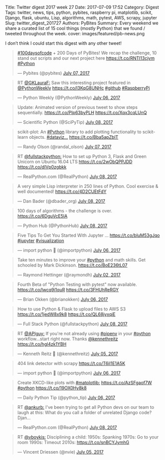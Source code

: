 Title: Twitter digest 2017 week 27
Date: 2017-07-09 17:52
Category: Digest
Tags: twitter, news, tips, python, pybites, raspberry pi, matplotlib, scikit, Django, flask, ubuntu, Lisp, algorithms, math, pytest, AWS, scrapy, jupyter
Slug: twitter_digest_201727
Authors: PyBites
Summary: Every weekend we share a curated list of 15 cool things (mostly Python) that we found / tweeted throughout the week.
cover: images/featured/pb-news.png

I don’t think I could start this digest with any other tweet!

<blockquote class="twitter-tweet"><p><a href="https://twitter.com/search/#100daysofcode" target="_blank">#100daysofcode</a> + 200 Days of PyBites! We recap the challenge, 10 stand out scripts and our next project here <a href="https://t.co/RNTI13cjvm" title="https://t.co/RNTI13cjvm" target="_blank">https://t.co/RNTI13cjvm</a> <a href="https://twitter.com/search/#Python" target="_blank">#Python</a></p>— Pybites (@pybites) <a href="https://twitter.com/pybites/status/883308644883812352" data-datetime="2017-07-07T12:56:06+00:00">July 07, 2017</a></blockquote>

<blockquote class="twitter-tweet"><p>RT <a href="https://twitter.com/@GKLauraF:" target="_blank">@GKLauraF:</a> Saw this interesting project featured in <a href="https://twitter.com/@PythonWeekly" target="_blank">@PythonWeekly</a> <a href="https://t.co/I3KqG8UNHc" title="https://t.co/I3KqG8UNHc" target="_blank">https://t.co/I3KqG8UNHc</a> <a href="https://twitter.com/search/#github" target="_blank">#github</a> <a href="https://twitter.com/search/#RaspberryPi" target="_blank">#RaspberryPi</a></p>— Python Weekly (@PythonWeekly) <a href="https://twitter.com/PythonWeekly/status/883069922775109634" data-datetime="2017-07-06T21:07:30+00:00">July 06, 2017</a></blockquote>

<blockquote class="twitter-tweet"><p>Update: Animated version of previous tweet to show steps sequentially. <a href="https://t.co/PIp63byPLH" title="https://t.co/PIp63byPLH" target="_blank">https://t.co/PIp63byPLH</a> <a href="https://t.co/Xqx3cqLUnQ" title="https://t.co/Xqx3cqLUnQ" target="_blank">https://t.co/Xqx3cqLUnQ</a></p>— Scientific Python (@SciPyTip) <a href="https://twitter.com/SciPyTip/status/883793455897620484" data-datetime="2017-07-08T21:02:34+00:00">July 08, 2017</a></blockquote>

<blockquote class="twitter-tweet"><p>scikit-plot: An <a href="https://twitter.com/search/#Python" target="_blank">#Python</a> library to add plotting functionality to scikit-learn objects. <a href="https://twitter.com/search/#dataviz…" target="_blank">#dataviz…</a> <a href="https://t.co/Bba5apZblT" title="https://t.co/Bba5apZblT" target="_blank">https://t.co/Bba5apZblT</a></p>— Randy Olson (@randal_olson) <a href="https://twitter.com/randal_olson/status/883341575950151680" data-datetime="2017-07-07T15:06:58+00:00">July 07, 2017</a></blockquote>

<blockquote class="twitter-tweet"><p>RT <a href="https://twitter.com/@fullstackpython:" target="_blank">@fullstackpython:</a> How to set up Python 3, Flask and Green Unicorn on Ubuntu 16.04 LTS <a href="https://t.co/2wObQPPJDD" title="https://t.co/2wObQPPJDD" target="_blank">https://t.co/2wObQPPJDD</a> <a href="https://t.co/dIVp0zgbkk" title="https://t.co/dIVp0zgbkk" target="_blank">https://t.co/dIVp0zgbkk</a></p>— RealPython.com (@RealPython) <a href="https://twitter.com/RealPython/status/883758485430730752" data-datetime="2017-07-08T18:43:37+00:00">July 08, 2017</a></blockquote>

<blockquote class="twitter-tweet"><p>A very simple Lisp interpreter in 250 lines of Python. Cool exercise &amp; well documented! <a href="https://t.co/4D2CUEtFdY" title="https://t.co/4D2CUEtFdY" target="_blank">https://t.co/4D2CUEtFdY</a></p>— Dan Bader (@dbader_org) <a href="https://twitter.com/dbader_org/status/883746255146557443" data-datetime="2017-07-08T17:55:01+00:00">July 08, 2017</a></blockquote>

<blockquote class="twitter-tweet"><p>100 days of algorithms - the challenge is over. <a href="https://t.co/6DguVcE5IA" title="https://t.co/6DguVcE5IA" target="_blank">https://t.co/6DguVcE5IA</a></p>— Python Hub (@PythonHub) <a href="https://twitter.com/PythonHub/status/883734500575981568" data-datetime="2017-07-08T17:08:18+00:00">July 08, 2017</a></blockquote>

<blockquote class="twitter-tweet"><p>Five Tips To Get You Started With Jupyter ... <a href="https://t.co/bluM53gJqo" title="https://t.co/bluM53gJqo" target="_blank">https://t.co/bluM53gJqo</a> <a href="https://twitter.com/search/#jupyter" target="_blank">#jupyter</a> <a href="https://twitter.com/search/#visualization" target="_blank">#visualization</a></p>— import python 🐍 (@importpython) <a href="https://twitter.com/importpython/status/883056320735203329" data-datetime="2017-07-06T20:13:27+00:00">July 06, 2017</a></blockquote>

<blockquote class="twitter-tweet"><p>Take ten minutes to improve your <a href="https://twitter.com/search/#python" target="_blank">#python</a> and math skills. Get schooled by Mark Dickinson. <a href="https://t.co/BoE236tL07" title="https://t.co/BoE236tL07" target="_blank">https://t.co/BoE236tL07</a></p>— Raymond Hettinger (@raymondh) <a href="https://twitter.com/raymondh/status/881502724919054337" data-datetime="2017-07-02T13:20:01+00:00">July 02, 2017</a></blockquote>

<blockquote class="twitter-tweet"><p>Fourth Beta of "Python Testing with pytest" now available. <a href="https://t.co/lwcq9i1quR" title="https://t.co/lwcq9i1quR" target="_blank">https://t.co/lwcq9i1quR</a> <a href="https://t.co/3FHUhReRGY" title="https://t.co/3FHUhReRGY" target="_blank">https://t.co/3FHUhReRGY</a></p>— Brian Okken (@brianokken) <a href="https://twitter.com/brianokken/status/883096179671678976" data-datetime="2017-07-06T22:51:51+00:00">July 06, 2017</a></blockquote>

<blockquote class="twitter-tweet"><p>How to use Python &amp; Flask to upload files to AWS S3 <a href="https://t.co/1jedW8x9k8" title="https://t.co/1jedW8x9k8" target="_blank">https://t.co/1jedW8x9k8</a> <a href="https://t.co/QL68jyxqiE" title="https://t.co/QL68jyxqiE" target="_blank">https://t.co/QL68jyxqiE</a></p>— Full Stack Python (@fullstackpython) <a href="https://twitter.com/fullstackpython/status/883677811336241155" data-datetime="2017-07-08T13:23:02+00:00">July 08, 2017</a></blockquote>

<blockquote class="twitter-tweet"><p>RT <a href="https://twitter.com/@APIguy:" target="_blank">@APIguy:</a> If you're not already using <a href="https://twitter.com/search/#pipenv" target="_blank">#pipenv</a> in your <a href="https://twitter.com/search/#python" target="_blank">#python</a> workflow...start right now. Thanks <a href="https://twitter.com/@kennethreitz" target="_blank">@kennethreitz</a> <a href="https://t.co/hgl4zk1YBH" title="https://t.co/hgl4zk1YBH" target="_blank">https://t.co/hgl4zk1YBH</a></p>— Kenneth Reitz 🐍 (@kennethreitz) <a href="https://twitter.com/kennethreitz/status/882641719396892672" data-datetime="2017-07-05T16:45:59+00:00">July 05, 2017</a></blockquote>

<blockquote class="twitter-tweet"><p>404 link detector with scrapy <a href="https://t.co/T6iI1E1A5K" title="https://t.co/T6iI1E1A5K" target="_blank">https://t.co/T6iI1E1A5K</a></p>— import python 🐍 (@importpython) <a href="https://twitter.com/importpython/status/883083251966922752" data-datetime="2017-07-06T22:00:28+00:00">July 06, 2017</a></blockquote>

<blockquote class="twitter-tweet"><p>Create XKCD-like plots with <a href="https://twitter.com/search/#matplotlib:" target="_blank">#matplotlib:</a> <a href="https://t.co/AzSFgaof7W" title="https://t.co/AzSFgaof7W" target="_blank">https://t.co/AzSFgaof7W</a> <a href="https://twitter.com/search/#python" target="_blank">#python</a> <a href="https://t.co/19OX0Hy8k8" title="https://t.co/19OX0Hy8k8" target="_blank">https://t.co/19OX0Hy8k8</a></p>— Daily Python Tip (@python_tip) <a href="https://twitter.com/python_tip/status/882871740468035584" data-datetime="2017-07-06T08:00:00+00:00">July 06, 2017</a></blockquote>

<blockquote class="twitter-tweet"><p>RT <a href="https://twitter.com/@ankurb:" target="_blank">@ankurb:</a> I've been trying to get all Python devs on our team to laugh at this: What do you call a folder of unrelated Django code? Djan…</p>— RealPython.com (@RealPython) <a href="https://twitter.com/RealPython/status/883755656729292801" data-datetime="2017-07-08T18:32:22+00:00">July 08, 2017</a></blockquote>

<blockquote class="twitter-tweet"><p>RT <a href="https://twitter.com/@vboykis:" target="_blank">@vboykis:</a> Disciplining a child: 1950s: Spanking 1970s: Go to your room 1990s: Timeout 2010s: <a href="https://t.co/snBCYJymhG" title="https://t.co/snBCYJymhG" target="_blank">https://t.co/snBCYJymhG</a></p>— Vincent Driessen (@nvie) <a href="https://twitter.com/nvie/status/882501558050721792" data-datetime="2017-07-05T07:29:02+00:00">July 05, 2017</a></blockquote>